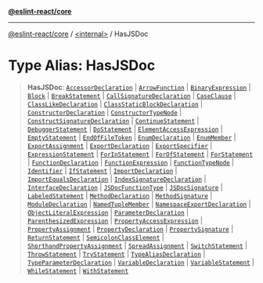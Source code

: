 [**@eslint-react/core**](../../README.md)

***

[@eslint-react/core](../../README.md) / [\<internal\>](../README.md) / HasJSDoc

# Type Alias: HasJSDoc

> **HasJSDoc**: [`AccessorDeclaration`](AccessorDeclaration.md) \| [`ArrowFunction`](../interfaces/ArrowFunction.md) \| [`BinaryExpression`](../interfaces/BinaryExpression.md) \| [`Block`](../interfaces/Block.md) \| [`BreakStatement`](../interfaces/BreakStatement.md) \| [`CallSignatureDeclaration`](../interfaces/CallSignatureDeclaration.md) \| [`CaseClause`](../interfaces/CaseClause.md) \| [`ClassLikeDeclaration`](ClassLikeDeclaration.md) \| [`ClassStaticBlockDeclaration`](../interfaces/ClassStaticBlockDeclaration.md) \| [`ConstructorDeclaration`](../interfaces/ConstructorDeclaration.md) \| [`ConstructorTypeNode`](../interfaces/ConstructorTypeNode.md) \| [`ConstructSignatureDeclaration`](../interfaces/ConstructSignatureDeclaration.md) \| [`ContinueStatement`](../interfaces/ContinueStatement.md) \| [`DebuggerStatement`](../interfaces/DebuggerStatement.md) \| [`DoStatement`](../interfaces/DoStatement.md) \| [`ElementAccessExpression`](../interfaces/ElementAccessExpression.md) \| [`EmptyStatement`](../interfaces/EmptyStatement.md) \| [`EndOfFileToken`](EndOfFileToken.md) \| [`EnumDeclaration`](../interfaces/EnumDeclaration.md) \| [`EnumMember`](../interfaces/EnumMember.md) \| [`ExportAssignment`](../interfaces/ExportAssignment.md) \| [`ExportDeclaration`](../interfaces/ExportDeclaration.md) \| [`ExportSpecifier`](../interfaces/ExportSpecifier.md) \| [`ExpressionStatement`](../interfaces/ExpressionStatement.md) \| [`ForInStatement`](../interfaces/ForInStatement.md) \| [`ForOfStatement`](../interfaces/ForOfStatement.md) \| [`ForStatement`](../interfaces/ForStatement.md) \| [`FunctionDeclaration`](../interfaces/FunctionDeclaration.md) \| [`FunctionExpression`](../interfaces/FunctionExpression.md) \| [`FunctionTypeNode`](../interfaces/FunctionTypeNode.md) \| [`Identifier`](../interfaces/Identifier.md) \| [`IfStatement`](../interfaces/IfStatement.md) \| [`ImportDeclaration`](../interfaces/ImportDeclaration.md) \| [`ImportEqualsDeclaration`](../interfaces/ImportEqualsDeclaration.md) \| [`IndexSignatureDeclaration`](../interfaces/IndexSignatureDeclaration.md) \| [`InterfaceDeclaration`](../interfaces/InterfaceDeclaration.md) \| [`JSDocFunctionType`](../interfaces/JSDocFunctionType.md) \| [`JSDocSignature`](../interfaces/JSDocSignature.md) \| [`LabeledStatement`](../interfaces/LabeledStatement.md) \| [`MethodDeclaration`](../interfaces/MethodDeclaration.md) \| [`MethodSignature`](../interfaces/MethodSignature.md) \| [`ModuleDeclaration`](../interfaces/ModuleDeclaration.md) \| [`NamedTupleMember`](../interfaces/NamedTupleMember.md) \| [`NamespaceExportDeclaration`](../interfaces/NamespaceExportDeclaration.md) \| [`ObjectLiteralExpression`](../interfaces/ObjectLiteralExpression.md) \| [`ParameterDeclaration`](../interfaces/ParameterDeclaration.md) \| [`ParenthesizedExpression`](../interfaces/ParenthesizedExpression.md) \| [`PropertyAccessExpression`](../interfaces/PropertyAccessExpression.md) \| [`PropertyAssignment`](../interfaces/PropertyAssignment.md) \| [`PropertyDeclaration`](../interfaces/PropertyDeclaration.md) \| [`PropertySignature`](../interfaces/PropertySignature.md) \| [`ReturnStatement`](../interfaces/ReturnStatement.md) \| [`SemicolonClassElement`](../interfaces/SemicolonClassElement.md) \| [`ShorthandPropertyAssignment`](../interfaces/ShorthandPropertyAssignment.md) \| [`SpreadAssignment`](../interfaces/SpreadAssignment.md) \| [`SwitchStatement`](../interfaces/SwitchStatement.md) \| [`ThrowStatement`](../interfaces/ThrowStatement.md) \| [`TryStatement`](../interfaces/TryStatement.md) \| [`TypeAliasDeclaration`](../interfaces/TypeAliasDeclaration.md) \| [`TypeParameterDeclaration`](../interfaces/TypeParameterDeclaration.md) \| [`VariableDeclaration`](../interfaces/VariableDeclaration.md) \| [`VariableStatement`](../interfaces/VariableStatement.md) \| [`WhileStatement`](../interfaces/WhileStatement.md) \| [`WithStatement`](../interfaces/WithStatement.md)
